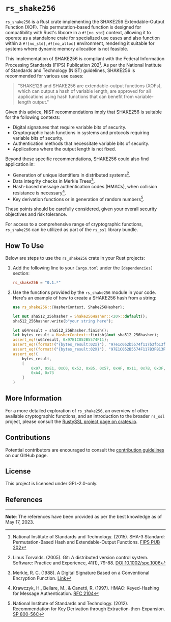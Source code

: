 # `rs_shake256`

`rs_shake256` is a Rust crate implementing the SHAKE256 Extendable-Output Function (XOF). This permutation-based function is designed for compatibility with Rust's libcore in a `#![no_std]` context, allowing it to operate as a standalone crate for specialized use cases and also function within a `#![no_std]`, `#![no_alloc]` environment, rendering it suitable for systems where dynamic memory allocation is not feasible.

This implementation of SHAKE256 is compliant with the Federal Information Processing Standards (FIPS) Publication 202[^1]. As per the National Institute of Standards and Technology (NIST) guidelines, SHAKE256 is recommended for various use cases:

> "SHAKE128 and SHAKE256 are extendable-output functions (XOFs), which can output a hash of variable length, are approved for all applications using hash functions that can benefit from variable-length output."

Given this advice, NIST recommendations imply that SHAKE256 is suitable for the following contexts:

- Digital signatures that require variable bits of security.
- Cryptographic hash functions in systems and protocols requiring variable bits of security.
- Authentication methods that necessitate variable bits of security.
- Applications where the output length is not fixed.

Beyond these specific recommendations, SHAKE256 could also find application in:

- Generation of unique identifiers in distributed systems[^2].
- Data integrity checks in Merkle Trees[^4].
- Hash-based message authentication codes (HMACs), when collision resistance is necessary[^3].
- Key derivation functions or in generation of random numbers[^6].

These points should be carefully considered, given your overall security objectives and risk tolerance.

For access to a comprehensive range of cryptographic functions, `rs_shake256` can be utilized as part of the `rs_ssl` library bundle.

## How To Use

Below are steps to use the `rs_shake256` crate in your Rust projects:

1. Add the following line to your `Cargo.toml` under the `[dependencies]` section:

    ```toml
    rs_shake256 = "0.1.*"
    ```
   
3. Use the functions provided by the `rs_shake256` module in your code. Here's an example of how to create a SHAKE256 hash from a string:

    ```rust
    use rs_shake256::{HasherContext, Shake256Hasher};
    
    let mut sha512_256hasher = Shake256Hasher::<20>::default();
    sha512_256hasher.write(b"your string here");
    
    let u64result = sha512_256hasher.finish();
    let bytes_result = HasherContext::finish(&mut sha512_256hasher);
    assert_eq!(u64result, 0x97E1C052B5574F11);
    assert_eq!(format!("{bytes_result:02x}"), "97e1c052b5574f117b3fb13f26865fb4eec4a473");
    assert_eq!(format!("{bytes_result:02X}"), "97E1C052B5574F117B3FB13F26865FB4EEC4A473");
    assert_eq!(
        bytes_result,
        [
            0x97, 0xE1, 0xC0, 0x52, 0xB5, 0x57, 0x4F, 0x11, 0x7B, 0x3F, 0xB1, 0x3F, 0x26, 0x86, 0x5F, 0xB4, 0xEE, 0xC4,
            0xA4, 0x73
        ]
    )
    ```

## More Information

For a more detailed exploration of `rs_shake256`, an overview of other available cryptographic functions, and an introduction to the broader `rs_ssl` project, please consult the [RustySSL project page on crates.io](https://crates.io/crates/rs_ssl).

## Contributions
Potential contributors are encouraged to consult the [contribution guidelines](https://github.com/RustySSL/rs_ssl/CONTRIBUTING.md) on our GitHub page.

## License

This project is licensed under GPL-2.0-only.

## References

[^1]: National Institute of Standards and Technology. (2015). SHA-3 Standard: Permutation-Based Hash and Extendable-Output Functions. [FIPS PUB 202](https://nvlpubs.nist.gov/nistpubs/FIPS/NIST.FIPS.202.pdf)

[^2]: Linus Torvalds. (2005). Git: A distributed version control system. Software: Practice and Experience, 41(1), 79-88. [DOI:10.1002/spe.1006](https://doi.org/10.1002/spe.1006)

[^3]: Krawczyk, H., Bellare, M., & Canetti, R. (1997). HMAC: Keyed-Hashing for Message Authentication. [RFC 2104](https://tools.ietf.org/html/rfc2104)

[^4]: Merkle, R. C. (1988). A Digital Signature Based on a Conventional Encryption Function. [Link](https://link.springer.com/content/pdf/10.1007/3-540-45961-8_24.pdf)

[^6]: National Institute of Standards and Technology. (2012). Recommendation for Key Derivation through Extraction-then-Expansion. [SP 800-56C](https://nvlpubs.nist.gov/nistpubs/SpecialPublications/NIST.SP.800-56Cr1.pdf)

---
**Note**: The references have been provided as per the best knowledge as of May 17, 2023.
